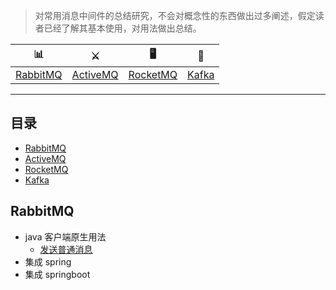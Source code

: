 

> 对常用消息中间件的总结研究，不会对概念性的东西做出过多阐述，假定读者已经了解其基本使用，对用法做出总结。


| 📊 |⚔️ | 🖥 | 🚏 |
| :--------: | :---------: | :---------: | :---------: | 
| [RabbitMQ](#RabbitMQ) | [ActiveMQ](#ActiveMQ)|[RocketMQ](#RocketMQ) | [Kafka](#Kafka) |

****
## 目录

* [RabbitMQ](#RabbitMQ)
* [ActiveMQ](#ActiveMQ)
* [RocketMQ](#RocketMQ)
* [Kafka](#Kafka)

## RabbitMQ
 * java 客户端原生用法
   * [发送普通消息](https://github.com/pleuvoir/mq-research/tree/master/source/rabbitmq/rabbitmq-native/src/main/java/io/github/pleuvoir/normal)
 * 集成 spring 
 * 集成 springboot 
